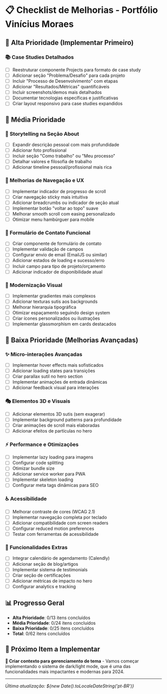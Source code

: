 # 📋 Checklist de Melhorias - Portfólio Vinícius Moraes

## 🚀 Alta Prioridade (Implementar Primeiro)


### 📚 Case Studies Detalhados
- [ ] Reestruturar componente Projects para formato de case study
- [ ] Adicionar seção "Problema/Desafio" para cada projeto
- [ ] Incluir "Processo de Desenvolvimento" com etapas
- [ ] Adicionar "Resultados/Métricas" quantificáveis
- [ ] Incluir screenshots/demos mais detalhados
- [ ] Documentar tecnologias específicas e justificativas
- [ ] Criar layout responsivo para case studies expandidos

## 🎯 Média Prioridade

### 📖 Storytelling na Seção About
- [ ] Expandir descrição pessoal com mais profundidade
- [ ] Adicionar foto profissional
- [ ] Incluir seção "Como trabalho" ou "Meu processo"
- [ ] Detalhar valores e filosofia de trabalho
- [ ] Adicionar timeline pessoal/profissional mais rica

### 🧭 Melhorias de Navegação e UX
- [ ] Implementar indicador de progresso de scroll
- [ ] Criar navegação sticky mais intuitiva
- [ ] Adicionar breadcrumbs ou indicador de seção atual
- [ ] Implementar botão "voltar ao topo" suave
- [ ] Melhorar smooth scroll com easing personalizado
- [ ] Otimizar menu hambúrguer para mobile

### 📧 Formulário de Contato Funcional
- [ ] Criar componente de formulário de contato
- [ ] Implementar validação de campos
- [ ] Configurar envio de email (EmailJS ou similar)
- [ ] Adicionar estados de loading e sucesso/erro
- [ ] Incluir campo para tipo de projeto/orçamento
- [ ] Adicionar indicador de disponibilidade atual

### 🎨 Modernização Visual
- [ ] Implementar gradientes mais complexos
- [ ] Adicionar texturas sutis aos backgrounds
- [ ] Melhorar hierarquia tipográfica
- [ ] Otimizar espaçamento seguindo design system
- [ ] Criar ícones personalizados ou ilustrações
- [ ] Implementar glassmorphism em cards destacados

## 🔧 Baixa Prioridade (Melhorias Avançadas)

### ✨ Micro-interações Avançadas
- [ ] Implementar hover effects mais sofisticados
- [ ] Adicionar loading states para transições
- [ ] Criar parallax sutil no hero section
- [ ] Implementar animações de entrada dinâmicas
- [ ] Adicionar feedback visual para interações

### 🎭 Elementos 3D e Visuais
- [ ] Adicionar elementos 3D sutis (sem exagerar)
- [ ] Implementar background patterns para profundidade
- [ ] Criar animações de scroll mais elaboradas
- [ ] Adicionar efeitos de partículas no hero

### ⚡ Performance e Otimizações
- [ ] Implementar lazy loading para imagens
- [ ] Configurar code splitting
- [ ] Otimizar bundle size
- [ ] Adicionar service worker para PWA
- [ ] Implementar skeleton loading
- [ ] Configurar meta tags dinâmicas para SEO

### ♿ Acessibilidade
- [ ] Melhorar contraste de cores (WCAG 2.1)
- [ ] Implementar navegação completa por teclado
- [ ] Adicionar compatibilidade com screen readers
- [ ] Configurar reduced motion preferences
- [ ] Testar com ferramentas de acessibilidade

### 📱 Funcionalidades Extras
- [ ] Integrar calendário de agendamento (Calendly)
- [ ] Adicionar seção de blog/artigos
- [ ] Implementar sistema de testimonials
- [ ] Criar seção de certificações
- [ ] Adicionar métricas de impacto no hero
- [ ] Configurar analytics e tracking

## 📊 Progresso Geral
- **Alta Prioridade**: 0/13 itens concluídos
- **Média Prioridade**: 0/24 itens concluídos  
- **Baixa Prioridade**: 0/25 itens concluídos
- **Total**: 0/62 itens concluídos

## 🎯 Próximo Item a Implementar
**🌙 Criar contexto para gerenciamento de tema** - Vamos começar implementando o sistema de dark/light mode, que é uma das funcionalidades mais impactantes e modernas para 2024.

---
*Última atualização: ${new Date().toLocaleDateString('pt-BR')}*